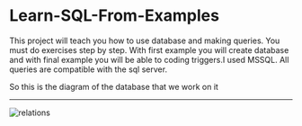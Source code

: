 # Learn-SQL-From-Examples
This project will teach you how to use database and making queries. You must do exercises step by step. With first example you will create database
and with final example you will be able to coding triggers.I used MSSQL. All queries are compatible with the sql server.

So this is the diagram of the database that we work on it
<hr/>

![relations](https://user-images.githubusercontent.com/12279132/32322294-12a6dd72-bfd5-11e7-82ea-8853a7649128.png)
